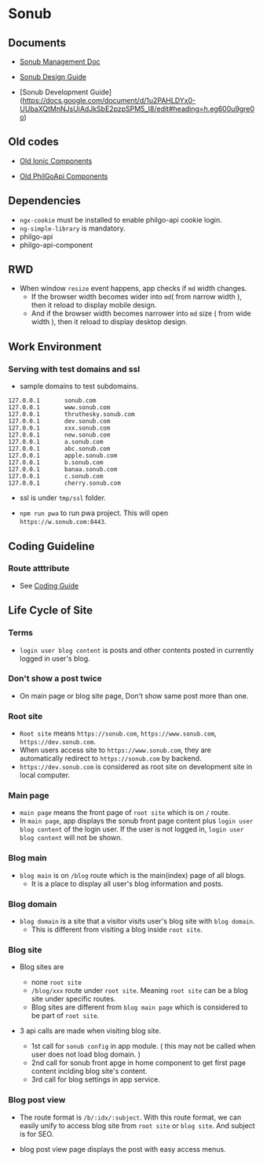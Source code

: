 # Sonub

## Documents

* [Sonub Management Doc](https://docs.google.com/document/d/1QEifBIP7PF6KS6miu4tAlVmEB3Xq3m-BTU6JFYtNXDM/edit#heading=h.m1tz4v8spj4k)

* [Sonub Design Guide](https://docs.google.com/document/d/1u2PAHLDYx0-UUbaXQtMnNJsUiAdJkSbE2pzpSPM5_I8/edit#heading=h.et2euvfta6pc)

* [Sonub Development Guide] (https://docs.google.com/document/d/1u2PAHLDYx0-UUbaXQtMnNJsUiAdJkSbE2pzpSPM5_I8/edit#heading=h.eg600u9gre0o)

## Old codes

* [Old Ionic Components](https://github.com/thruthesky/sonub/tree/4542202059203f4d274b1f1a6ebc3958b629adfe)

* [Old PhilGoApi Components](https://github.com/thruthesky/components)

## Dependencies

* `ngx-cookie` must be installed to enable philgo-api cookie login.
* `ng-simple-library` is mandatory.
* philgo-api
* philgo-api-component

## RWD

* When window `resize` event happens, app checks if `md` width changes.
  * If the browser width becomes wider into `md`( from narrow width ), then it reload to display mobile design.
  * And if the browser width becomes narrower into `md` size ( from wide width ), then it reload to display desktop design.

## Work Environment

### Serving with test domains and ssl

* sample domains to test subdomains.

```` text
127.0.0.1       sonub.com
127.0.0.1       www.sonub.com
127.0.0.1       thruthesky.sonub.com
127.0.0.1       dev.sonub.com
127.0.0.1       xxx.sonub.com
127.0.0.1       new.sonub.com
127.0.0.1       a.sonub.com
127.0.0.1       abc.sonub.com
127.0.0.1       apple.sonub.com
127.0.0.1       b.sonub.com
127.0.0.1       banaa.sonub.com
127.0.0.1       c.sonub.com
127.0.0.1       cherry.sonub.com
````

* ssl is under `tmp/ssl` folder.

* `npm run pwa` to run pwa project. This will open `https://w.sonub.com:8443`.

## Coding Guideline

### Route atttribute

* See [Coding Guide](https://docs.google.com/document/d/1u2PAHLDYx0-UUbaXQtMnNJsUiAdJkSbE2pzpSPM5_I8/edit#heading=h.ojq4plytxfhn)

## Life Cycle of Site

### Terms

* `login user blog content` is posts and other contents posted in currently logged in user's blog.

### Don't show a post twice

* On main page or blog site page, Don't show same post more than one.

### Root site

* `Root site` means `https://sonub.com`, `https://www.sonub.com`, `https://dev.sonub.com`.
* When users access site to `https://www.sonub.com`, they are automatically redirect to `https://sonub.com` by backend.
* `https://dev.sonub.com` is considered as root site on development site in local computer.

### Main page

* `main page` means the front page of `root site` which is on `/` route.
* In `main page`, app displays the sonub front page content plus `login user blog content` of the login user.
  If the user is not logged in, `login user blog content` will not be shown.

### Blog main

* `blog main` is on `/blog` route which is the main(index) page of all blogs.
  * It is a place to display all user's blog information and posts.

### Blog domain

* `blog domain` is a site that a visitor visits user's blog site with `blog domain`.
  * This is different from visiting a blog inside `root site`.

### Blog site

* Blog sites are
  * none `root site`
  * `/blog/xxx` route under `root site`. Meaning `root site` can be a blog site under specific routes.
  * Blog sites are different from `blog main page` which is considered to be part of `root site`.

* 3 api calls are made when visiting blog site.
  * 1st call for `sonub config` in app module. ( this may not be called when user does not load blog domain. )
  * 2nd call for sonub front apge in home component to get first page content inclding blog site's content.
  * 3rd call for blog settings in app service.

### Blog post view

* The route format is `/b/:idx/:subject`. With this route format, we can easily unify to access blog site from `root site` or `blog site`. And subject is for SEO.

* blog post view page displays the post with easy access menus.
